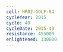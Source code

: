 ```yaml
---
cell: NR02-GOLF-04
cycleYear: 2015
cycle: 49
cycleDate: 2015-49
resistance: 455000
enlightened: 330000 
---
```

      
